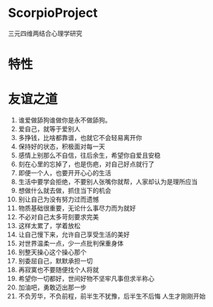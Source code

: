 # ScorpioProject
三元四维两结合心理学研究




# 特性


# 友谊之道
1.	谁爱做舔狗谁做你是永不做舔狗。
2.	爱自己，就等于爱别人
3.	多挣钱，比啥都靠谱，也就它不会轻易离开你
4.	保持好的状态，积极面对每一天
5.	感情上别那么不自信，往后余生，希望你自爱且安稳
6.	刻在心里的忘掉了，也是伤疤，对自己好点就行了
7.	即便一个人，也要开开心心的生活
8.	生活中要学会拒绝，不要别人张嘴你就帮，人家却认为是理所应当
9.	想做什么就去做，抓住当下的机会
10.	别让自己为没有努力过而遗憾
11.	物质基础很重要，无论什么事尽力而为就好
12.	不必对自己太多苛刻要求完美
13.	这样太累了，学着放松
14.	让自己慢下来，允许自己享受生活的美好
15.	对世界温柔一点，少一点批判保重身体
16.	别整天操心这个操心那个
17.	别委屈自己，默默承担一切
18.	再寂寞也不要随便找个人将就
19.	希望你一切都好，世间好物不坚牢凡事但求半称心
20.	加油吧，勇敢迈出那一步
21.	不负芳华，不负前程，前半生不犹豫，后半生不后悔
人生才刚刚开始
